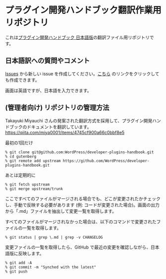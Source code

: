 <!--
# developer-plugins-handbook
Welcome to the WordPress Plugin Developer Handbook; are you ready to jump right in to the world of WordPress plugins?
-->

# プラグイン開発ハンドブック翻訳作業用リポジトリ

これは[プラグイン開発ハンドブック 日本語版](https://ja.wordpress.org/team/handbook/plugin-development/)の翻訳ファイル用リポジトリです。

## 日本語訳への質問やコメント

[Issues](https://github.com/jawordpressorg/developer-plugins-handbook/issues) から新しい issue を作成してください。[こちら](https://github.com/jawordpressorg/developer-plugins-handbook/issues/new) のリンクをクリックしても作成できます。

画面は英語ですが、日本語を入力できます。

## (管理者向け) リポジトリの管理方法

Takayuki Miyauchi さんの発案された翻訳方式を採用して、プラグイン開発ハンドブックのドキュメントを翻訳しています。
https://qiita.com/miya0001/items/4745cf900a66c0bbf8e5

最初の1回だけ
```
% git clone git@github.com:WordPress/developer-plugins-handbook.git
% cd gutenberg
% git remote add upstream https://github.com/WordPress/developer-plugins-handbook.git
```
あとは定期的に
```
% git fetch upstream
% git merge upstream/trunk
```

ここですべてのファイルがマージされる場合でも、どこが変更されたかチェックし、手動で反映する必要があります (例: コードが変更された場合)。画面の出力から「.md」ファイルを抽出して変更一覧を取得します。

すべてのファイルがマージされなかった場合は、以下のコマンドで変更されたファイルの一覧を取得します。
```
% git status | grep \.md | grep -v CHANGELOG
```

変更ファイルの一覧を取得したら、GitHub で最近の変更を確認しながら、日本語版に反映します。
```
% git add -A
% git commit -m "Synched with the latest"
% git push
```
